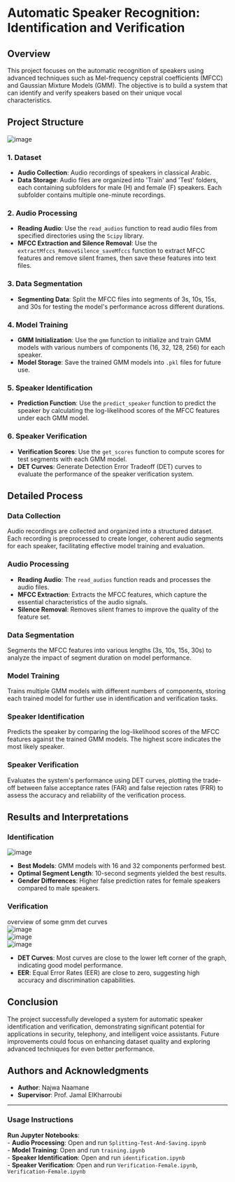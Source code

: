 

# Automatic Speaker Recognition: Identification and Verification

## Overview

This project focuses on the automatic recognition of speakers using advanced techniques such as Mel-frequency cepstral coefficients (MFCC) and Gaussian Mixture Models (GMM). The objective is to build a system that can identify and verify speakers based on their unique vocal characteristics.

## Project Structure   
![image](https://github.com/najwanaamane/Sound-Speaker-Recognition/assets/86806375/dde643bb-f349-4338-b84c-2eb77da7fac6)


### 1. Dataset

- **Audio Collection**: Audio recordings of speakers in classical Arabic.
- **Data Storage**: Audio files are organized into 'Train' and 'Test' folders, each containing subfolders for male (H) and female (F) speakers. Each subfolder contains multiple one-minute recordings.

### 2. Audio Processing

- **Reading Audio**: Use the `read_audios` function to read audio files from specified directories using the `Scipy` library.
- **MFCC Extraction and Silence Removal**: Use the `extractMfccs_RemoveSilence_saveMfccs` function to extract MFCC features and remove silent frames, then save these features into text files.

### 3. Data Segmentation

- **Segmenting Data**: Split the MFCC files into segments of 3s, 10s, 15s, and 30s for testing the model's performance across different durations.

### 4. Model Training

- **GMM Initialization**: Use the `gmm` function to initialize and train GMM models with various numbers of components (16, 32, 128, 256) for each speaker.
- **Model Storage**: Save the trained GMM models into `.pkl` files for future use.

### 5. Speaker Identification

- **Prediction Function**: Use the `predict_speaker` function to predict the speaker by calculating the log-likelihood scores of the MFCC features under each GMM model.

### 6. Speaker Verification

- **Verification Scores**: Use the `get_scores` function to compute scores for test segments with each GMM model.
- **DET Curves**: Generate Detection Error Tradeoff (DET) curves to evaluate the performance of the speaker verification system.

## Detailed Process

### Data Collection

Audio recordings are collected and organized into a structured dataset. Each recording is preprocessed to create longer, coherent audio segments for each speaker, facilitating effective model training and evaluation.

### Audio Processing

- **Reading Audio**: The `read_audios` function reads and processes the audio files.
- **MFCC Extraction**: Extracts the MFCC features, which capture the essential characteristics of the audio signals.
- **Silence Removal**: Removes silent frames to improve the quality of the feature set.

### Data Segmentation

Segments the MFCC features into various lengths (3s, 10s, 15s, 30s) to analyze the impact of segment duration on model performance.

### Model Training

Trains multiple GMM models with different numbers of components, storing each trained model for further use in identification and verification tasks.

### Speaker Identification

Predicts the speaker by comparing the log-likelihood scores of the MFCC features against the trained GMM models. The highest score indicates the most likely speaker.

### Speaker Verification

Evaluates the system's performance using DET curves, plotting the trade-off between false acceptance rates (FAR) and false rejection rates (FRR) to assess the accuracy and reliability of the verification process.

## Results and Interpretations

### Identification   

![image](https://github.com/najwanaamane/Sound-Speaker-Recognition/assets/86806375/30c29d86-a61d-4e97-ab9a-002ff030184f)


- **Best Models**: GMM models with 16 and 32 components performed best.
- **Optimal Segment Length**: 10-second segments yielded the best results.
- **Gender Differences**: Higher false prediction rates for female speakers compared to male speakers.

### Verification   
overview of some gmm det curves      
![image](https://github.com/najwanaamane/Sound-Speaker-Recognition/assets/86806375/2b5b4ff2-717c-4375-8634-39ad053f7791)   
![image](https://github.com/najwanaamane/Sound-Speaker-Recognition/assets/86806375/40ffd886-38a9-4ee4-aea0-b71c4f8fef12)   
![image](https://github.com/najwanaamane/Sound-Speaker-Recognition/assets/86806375/1281e629-3d0d-4725-b963-9fab8b1759a7)





- **DET Curves**: Most curves are close to the lower left corner of the graph, indicating good model performance.
- **EER**: Equal Error Rates (EER) are close to zero, suggesting high accuracy and discrimination capabilities.

  

## Conclusion

The project successfully developed a system for automatic speaker identification and verification, demonstrating significant potential for applications in security, telephony, and intelligent voice assistants. Future improvements could focus on enhancing dataset quality and exploring advanced techniques for even better performance.

## Authors and Acknowledgments

- **Author**: Najwa Naamane
- **Supervisor**: Prof. Jamal ElKharroubi


---

### Usage Instructions


 **Run Jupyter Notebooks**:    
    - **Audio Processing**: Open and run `Splitting-Test-And-Saving.ipynb`   
    - **Model Training**: Open and run `training.ipynb`   
    - **Speaker Identification**: Open and run `identification.ipynb`   
    - **Speaker Verification**: Open and run `Verification-Female.ipynb`, `Verification-Female.ipynb`

